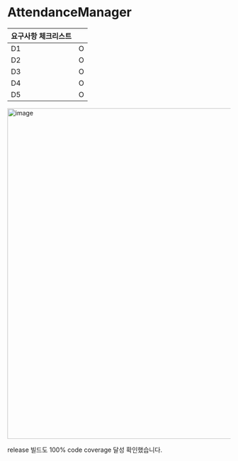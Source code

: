 # AttendanceManager

| 요구사항 체크리스트 | |
|---|---|
| D1 | O |
| D2 | O |
| D3 | O |
| D4 | O |
| D5 | O |

<img width="1269" height="747" alt="image" src="https://github.com/user-attachments/assets/9b124c0a-1a5d-4363-8e6a-dd782064a25a" />

release 빌드도 100% code coverage 달성 확인했습니다.
